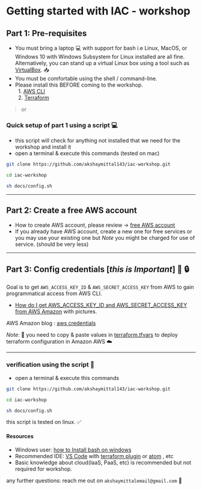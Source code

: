 # Getting started with IAC - workshop

## Part 1: Pre-requisites

- You must bring a laptop :computer: with support for bash i.e Linux, MacOS, or Windows 10 with Windows Subsystem for Linux installed are all fine. Alternatively, you can stand up a virtual Linux box using a tool such as [VirtualBox](https://www.virtualbox.org/). :inbox_tray:
- You must be comfortable using the shell / command-line.
- Please install this BEFORE coming to the workshop.  
    1. [AWS CLI](https://aws.amazon.com/cli/)  
    2. [Terraform](https://www.terraform.io/)

> or

### Quick setup of part 1 using a script :computer:

- this script will check for anything not installed that we need for the workshop and install it
- open a terminal & execute this commands (tested on mac)

```bash
git clone https://github.com/akshaymittal143/iac-workshop.git  

cd iac-workshop  

sh docs/config.sh
```

---

## Part 2: Create a free AWS account

- How to create AWS account, please review -> [free AWS account](https://aws.amazon.com/free/)
- If you already have AWS account, create a new one for free services or you may use your existing one but _Note_
  you might be charged for use of service. (should be very less)

---

## Part 3: Config credentials [*this is Important*]  :key: :lock:

Goal is to get `AWS_ACCESS_KEY_ID` & `AWS_SECRET_ACCESS_KEY` from AWS to gain programmatical access from AWS CLI. 

- [How do I get AWS_ACCESS_KEY_ID and AWS_SECRET_ACCESS_KEY from AWS Amazon](./aws-key-and-secret.md) with pictures.

AWS Amazon blog : [aws credentials](https://docs.aws.amazon.com/general/latest/gr/aws-sec-cred-types.html#access-keys-and-secret-access-keys)

*Note*: :blue_book: you need to copy & paste values in [terraform.tfvars](../chap1/terraform.tfvars) to deploy terraform configuration in Amazon AWS :cloud:

---

### verification using the script :mag_right:

- open a terminal & execute this commands

```bash
git clone https://github.com/akshaymittal143/iac-workshop.git

cd iac-workshop

sh docs/config.sh
```

this script is tested on linux. :white_check_mark:

#### Resources

- Windows user: [how to Install bash on windows](https://itsfoss.com/install-bash-on-windows/)
- Recommended IDE: [VS Code](https://code.visualstudio.com/) with [terraform plugin](https://marketplace.visualstudio.com/items?itemName=mauve.terraform) or [atom](https://atom.io/) , etc
- Basic knowledge about cloud(IaaS, PaaS, etc) is recommended but not required for workshop.

any further questions: reach me out on `akshaymittalemail@gmail.com` :email:
